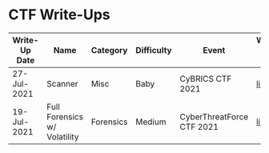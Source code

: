 # CTF Write-Ups

|Write-Up Date|Name|Category|Difficulty|Event|Write-Up Link|
|-------------|----|--------|----------|-----|-------------|
|27-Jul-2021|Scanner|Misc|Baby|CyBRICS CTF 2021|[link](CTF/CyBRICS_2021/Scanner/README.md)|
|19-Jul-2021|Full Forensics w/ Volatility|Forensics|Medium|CyberThreatForce CTF 2021|[link](CTF/CyberTreatForce_2021/Forensics/README.md)|